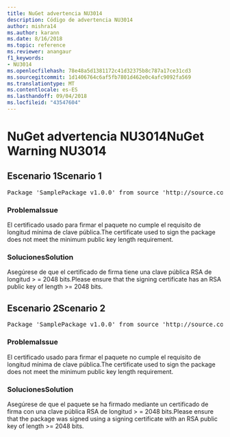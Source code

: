 ```yaml
---
title: NuGet advertencia NU3014
description: Código de advertencia NU3014
author: mishra14
ms.author: karann
ms.date: 8/16/2018
ms.topic: reference
ms.reviewer: anangaur
f1_keywords:
- NU3014
ms.openlocfilehash: 78e48a5d1381172c41d32375b8c787a17ce31cd3
ms.sourcegitcommit: 1d1406764c6af5fb7801d462e0c4afc9092fa569
ms.translationtype: MT
ms.contentlocale: es-ES
ms.lasthandoff: 09/04/2018
ms.locfileid: "43547604"
---
```

# <a name="nuget-warning-nu3014"></a><span data-ttu-id="1aab6-103">NuGet advertencia NU3014</span><span class="sxs-lookup"><span data-stu-id="1aab6-103">NuGet Warning NU3014</span></span>

## <a name="scenario-1"></a><span data-ttu-id="1aab6-104">Escenario 1</span><span class="sxs-lookup"><span data-stu-id="1aab6-104">Scenario 1</span></span>

<pre>Package 'SamplePackage v1.0.0' from source 'http://source.com/index.json': The signing certificate does not meet a minimum public key length requirement.</pre>

### <a name="issue"></a><span data-ttu-id="1aab6-105">Problema</span><span class="sxs-lookup"><span data-stu-id="1aab6-105">Issue</span></span>

<span data-ttu-id="1aab6-106">El certificado usado para firmar el paquete no cumple el requisito de longitud mínima de clave pública.</span><span class="sxs-lookup"><span data-stu-id="1aab6-106">The certificate used to sign the package does not meet the minimum public key length requirement.</span></span>


### <a name="solution"></a><span data-ttu-id="1aab6-107">Soluciones</span><span class="sxs-lookup"><span data-stu-id="1aab6-107">Solution</span></span>

<span data-ttu-id="1aab6-108">Asegúrese de que el certificado de firma tiene una clave pública RSA de longitud > = 2048 bits.</span><span class="sxs-lookup"><span data-stu-id="1aab6-108">Please ensure that the signing certificate has an RSA public key of length >= 2048 bits.</span></span>



## <a name="scenario-2"></a><span data-ttu-id="1aab6-109">Escenario 2</span><span class="sxs-lookup"><span data-stu-id="1aab6-109">Scenario 2</span></span>

<pre>Package 'SamplePackage v1.0.0' from source 'http://source.com/index.json': The primary signature's certificate does not meet a minimum public key length requirement.</pre>

### <a name="issue"></a><span data-ttu-id="1aab6-110">Problema</span><span class="sxs-lookup"><span data-stu-id="1aab6-110">Issue</span></span>

<span data-ttu-id="1aab6-111">El certificado usado para firmar el paquete no cumple el requisito de longitud mínima de clave pública.</span><span class="sxs-lookup"><span data-stu-id="1aab6-111">The certificate used to sign the package does not meet the minimum public key length requirement.</span></span>


### <a name="solution"></a><span data-ttu-id="1aab6-112">Soluciones</span><span class="sxs-lookup"><span data-stu-id="1aab6-112">Solution</span></span>

<span data-ttu-id="1aab6-113">Asegúrese de que el paquete se ha firmado mediante un certificado de firma con una clave pública RSA de longitud > = 2048 bits.</span><span class="sxs-lookup"><span data-stu-id="1aab6-113">Please ensure that the package was signed using a signing certificate with an RSA public key of length >= 2048 bits.</span></span>


